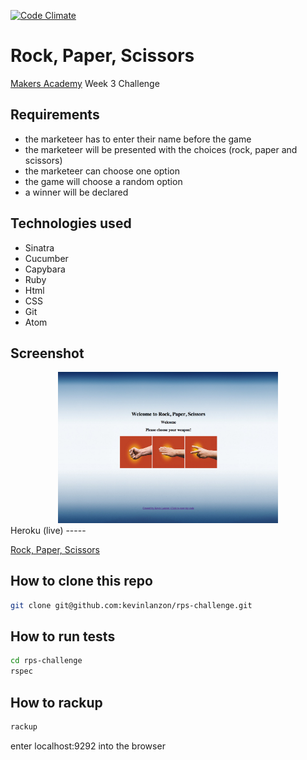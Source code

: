 [![Code Climate](https://codeclimate.com/github/kevinlanzon/rps-challenge/badges/gpa.svg)](https://codeclimate.com/github/kevinlanzon/rps-challenge)

Rock, Paper, Scissors
==========
[Makers Academy](http://www.makersacademy.com) Week 3 Challenge

Requirements
----
-  the marketeer has to enter their name before the game
-  the marketeer will be presented with the choices (rock, paper and scissors)
-  the marketeer can choose one option
-  the game will choose a random option
-  a winner will be declared


Technologies used
----
- Sinatra
- Cucumber
- Capybara
- Ruby
- Html
- CSS
- Git
- Atom


Screenshot
---
<div align="center">
        <img width="70%" src="public/images/Screen Shot 2015-03-12 at 14.32.12.png">
</div>
Heroku (live)
-----

[Rock, Paper, Scissors](https://rock-paper-scissors-lanzon.herokuapp.com/)


How to clone this repo
----
```sh
git clone git@github.com:kevinlanzon/rps-challenge.git
```

How to run tests
----
```sh
cd rps-challenge
rspec
```

How to rackup
----
```sh
rackup
```
enter localhost:9292 into the browser
